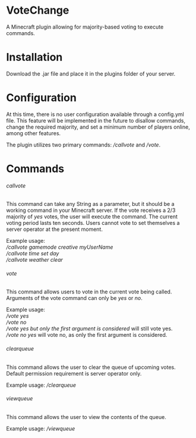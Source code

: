 # VoteChange
A Minecraft plugin allowing for majority-based voting to execute commands.

# Installation
Download the .jar file and place it in the plugins folder of your server. 

# Configuration
At this time, there is no user configuration available through a config.yml file. This feature will be implemented in the future to disallow commands, change the required majority, and set a minimum number of players online, among other features. 

The plugin utilizes two primary commands: */callvote* and */vote*. 

# Commands
###### callvote
This command can take any String as a parameter, but it should be a working command in your Minecraft server. If the vote receives a 2/3 majority of *yes* votes, the user will execute the command. The current voting period lasts ten seconds. Users cannot vote to set themselves a server operator at the present moment.

Example usage:   
*/callvote gamemode creative myUserName*  
*/callvote time set day*  
*/callvote weather clear*  

###### vote
This command allows users to vote in the current vote being called. Arguments of the vote command can only be *yes* or *no*. 

Example usage:   
*/vote yes*  
*/vote no*  
*/vote yes but only the first argument is considered* will still vote yes.  
*/vote no yes* will vote no, as only the first argument is considered.   

###### clearqueue
This command allows the user to clear the queue of upcoming votes. Default permission requirement is server operator only.

Example usage:
*/clearqueue*

###### viewqueue
This command allows the user to view the contents of the queue.

Example usage:
*/viewqueue*
